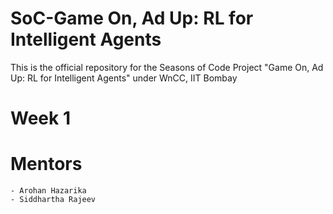 # SoC-Game On, Ad Up: RL for Intelligent Agents
This is the official repository for the Seasons of Code Project "Game On, Ad Up: RL for Intelligent Agents" under WnCC, IIT Bombay
  # Week 1
  # Mentors
    - Arohan Hazarika
    - Siddhartha Rajeev
